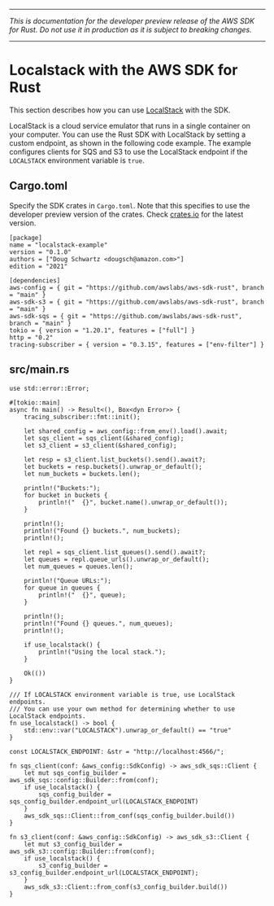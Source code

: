 --------

 *This is documentation for the developer preview release of the AWS SDK for Rust\. Do not use it in production as it is subject to breaking changes\.* 

--------

# Localstack with the AWS SDK for Rust<a name="localstack"></a>

This section describes how you can use [LocalStack](https://github.com/localstack/localstack) with the SDK\.

LocalStack is a cloud service emulator that runs in a single container on your computer\. You can use the Rust SDK with LocalStack by setting a custom endpoint, as shown in the following code example\. The example configures clients for SQS and S3 to use the LocalStack endpoint if the `LOCALSTACK` environment variable is `true`\.

## Cargo\.toml<a name="localstack-cargo"></a>

Specify the SDK crates in `Cargo.toml`\. Note that this specifies to use the developer preview version of the crates\. Check [crates\.io](https://crates.io/) for the latest version\.

```
[package]
name = "localstack-example"
version = "0.1.0"
authors = ["Doug Schwartz <dougsch@amazon.com>"]
edition = "2021"

[dependencies]
aws-config = { git = "https://github.com/awslabs/aws-sdk-rust", branch = "main" }
aws-sdk-s3 = { git = "https://github.com/awslabs/aws-sdk-rust", branch = "main" }
aws-sdk-sqs = { git = "https://github.com/awslabs/aws-sdk-rust", branch = "main" }
tokio = { version = "1.20.1", features = ["full"] }
http = "0.2"
tracing-subscriber = { version = "0.3.15", features = ["env-filter"] }
```

## src/main\.rs<a name="localstack-main"></a>

```
use std::error::Error;

#[tokio::main]
async fn main() -> Result<(), Box<dyn Error>> {
    tracing_subscriber::fmt::init();

    let shared_config = aws_config::from_env().load().await;
    let sqs_client = sqs_client(&shared_config);
    let s3_client = s3_client(&shared_config);

    let resp = s3_client.list_buckets().send().await?;
    let buckets = resp.buckets().unwrap_or_default();
    let num_buckets = buckets.len();

    println!("Buckets:");
    for bucket in buckets {
        println!("  {}", bucket.name().unwrap_or_default());
    }

    println!();
    println!("Found {} buckets.", num_buckets);
    println!();

    let repl = sqs_client.list_queues().send().await?;
    let queues = repl.queue_urls().unwrap_or_default();
    let num_queues = queues.len();

    println!("Queue URLs:");
    for queue in queues {
        println!("  {}", queue);
    }

    println!();
    println!("Found {} queues.", num_queues);
    println!();

    if use_localstack() {
        println!("Using the local stack.");
    }

    Ok(())
}

/// If LOCALSTACK environment variable is true, use LocalStack endpoints.
/// You can use your own method for determining whether to use LocalStack endpoints.
fn use_localstack() -> bool {
    std::env::var("LOCALSTACK").unwrap_or_default() == "true"
}

const LOCALSTACK_ENDPOINT: &str = "http://localhost:4566/";

fn sqs_client(conf: &aws_config::SdkConfig) -> aws_sdk_sqs::Client {
    let mut sqs_config_builder = aws_sdk_sqs::config::Builder::from(conf);
    if use_localstack() {
        sqs_config_builder = sqs_config_builder.endpoint_url(LOCALSTACK_ENDPOINT)
    }
    aws_sdk_sqs::Client::from_conf(sqs_config_builder.build())
}

fn s3_client(conf: &aws_config::SdkConfig) -> aws_sdk_s3::Client {
    let mut s3_config_builder = aws_sdk_s3::config::Builder::from(conf);
    if use_localstack() {
        s3_config_builder = s3_config_builder.endpoint_url(LOCALSTACK_ENDPOINT);
    }
    aws_sdk_s3::Client::from_conf(s3_config_builder.build())
}
```
